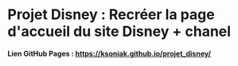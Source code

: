 # Projet Disney : Recréer la page d'accueil du site Disney + chanel

<strong>Lien GitHub Pages : https://ksoniak.github.io/projet_disney/</strong>
